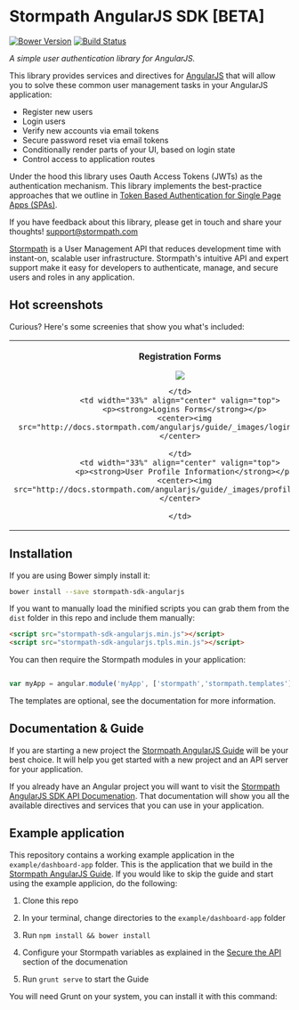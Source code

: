 # Stormpath AngularJS SDK [BETA]


[![Bower Version](https://img.shields.io/bower/v/stormpath-sdk-angularjs.svg?style=flat)](https://bower.io)
[![Build Status](https://img.shields.io/travis/stormpath/stormpath-sdk-angularjs.svg?style=flat)](https://travis-ci.org/stormpath/stormpath-sdk-angularjs)

*A simple user authentication library for AngularJS.*


This library provides services and directives for [AngularJS] that will allow
you to solve these common user management tasks in your AngularJS application:

* Register new users
* Login users
* Verify new accounts via email tokens
* Secure password reset via email tokens
* Conditionally render parts of your UI, based on login state
* Control access to application routes

Under the hood this library uses Oauth Access Tokens (JWTs) as the authentication
mechanism.  This library implements the best-practice approaches that we outline in
[Token Based Authentication for Single Page Apps (SPAs)](https://stormpath.com/blog/token-auth-spa/).

If you have feedback about this library, please get in touch and share your
thoughts! support@stormpath.com

[Stormpath](https://stormpath.com) is a User Management API that reduces
development time with instant-on, scalable user infrastructure.  Stormpath's
intuitive API and expert support make it easy for developers to authenticate,
manage, and secure users and roles in any application.

## Hot screenshots

Curious?  Here's some screenies that show you what's included:

<table>
  <tr>
    <td width="33%" align="center" valign="top">
      <p><strong>Registration Forms</strong></p>
      <img src="http://docs.stormpath.com/angularjs/guide/_images/registration_form.png">

    </td>
    <td width="33%" align="center" valign="top">
      <p><strong>Logins Forms</strong></p>
      <center><img src="http://docs.stormpath.com/angularjs/guide/_images/login_form.png"></center>

    </td>
    <td width="33%" align="center" valign="top">
      <p><strong>User Profile Information</strong></p>
      <center><img src="http://docs.stormpath.com/angularjs/guide/_images/profile_view.png"></center>

    </td>
  </tr>
</table>

## Installation

If you are using Bower simply install it:

```bash
bower install --save stormpath-sdk-angularjs
```

If you want to manually load the minified scripts you can grab them from the `dist`
folder in this repo and include them manually:

```html
<script src="stormpath-sdk-angularjs.min.js"></script>
<script src="stormpath-sdk-angularjs.tpls.min.js"></script>
```

You can then require the Stormpath modules in your application:

```javascript

var myApp = angular.module('myApp', ['stormpath','stormpath.templates']);

```

The templates are optional, see the documentation for more information.


## Documentation & Guide

If you are starting a new project the
[Stormpath AngularJS Guide](http://docs.stormpath.com/angularjs/guide/index.html)
will be your best choice.  It will help you get started with a new project and an API
server for your application.

If you already have an Angular project you will want to visit the
[Stormpath AngularJS SDK API Documenation](https://docs.stormpath.com/angularjs/sdk/).
That documentation will show you all the available directives and services that you
can use in your application.

## Example application

This repository contains a working example application in the `example/dashboard-app` folder.
This is the application that we build in the [Stormpath AngularJS Guide](http://docs.stormpath.com/angularjs/guide/index.html).
If you would like to skip the guide and start using the example applicion, do the following:

1) Clone this repo

2) In your terminal, change directories to the `example/dashboard-app` folder

3) Run `npm install && bower install`

4) Configure your Stormpath variables as explained in the
[Secure the API](https://docs.stormpath.com/angularjs/guide/protect_api.html)
section of the documenation

5) Run `grunt serve` to start the Guide

You will need Grunt on your system, you can install it with this command:

[AngularJS]: https://angularjs.org "AngularJS"
